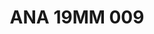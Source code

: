 ---
title: ANA 19MM 009
date: 
draft: false

# descripcion
description : Anillo de plata 925 y nácar

materials: Plata 925

color: 

dimensions: 19mm diámetro

code: 05-29-1275

type: "Anillos"

categories: []

price: $11.050,00

price_eftvo: $9.390,00

# Images
# first image will be shown in the product page
images:
  # - image: "images/path_to_image"
  # La ubicacion de las imagenes es imagenes/Anillos/Anillos.Nácar/05-29-1275-ana-19mm-009
  - image: "./images/anillos/nácar/05-29-1275-ana-19mm-009.jpg"
---